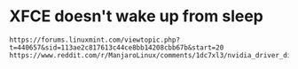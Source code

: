 # XFCE doesn't wake up from sleep
```
https://forums.linuxmint.com/viewtopic.php?t=440657&sid=113ae2c817613c44ce8bb14208cbb67b&start=20
https://www.reddit.com/r/ManjaroLinux/comments/1dc7xl3/nvidia_driver_display_doesnt_turn_on_after_waking/
```
